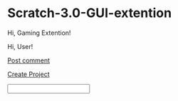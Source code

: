 # Scratch-3.0-GUI-extention
<p id="Top">Hi, Gaming Extention!</p>
Hi, User!
<p>
</p>
<a href="#" class="button">Post comment</a>
<p>
</p>
<a href="https://scratch.mit.edu/" target="_blank">Create Project</a>
<p>
</p>
<input type='text'></input>
